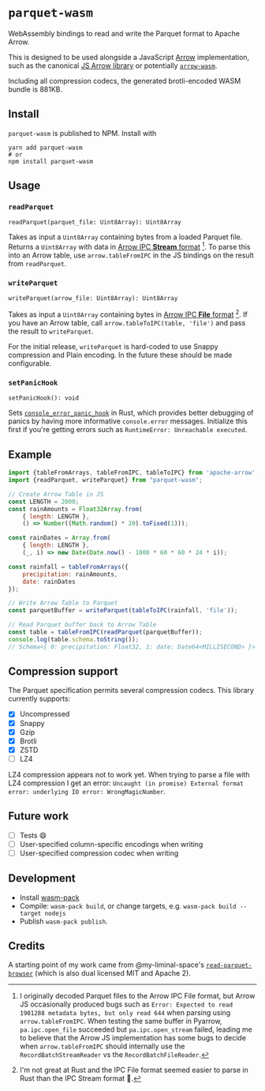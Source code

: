 # `parquet-wasm`

WebAssembly bindings to read and write the Parquet format to Apache Arrow.

This is designed to be used alongside a JavaScript [Arrow](https://arrow.apache.org/) implementation, such as the canonical [JS Arrow library](https://arrow.apache.org/docs/js/) or potentially [`arrow-wasm`](https://github.com/domoritz/arrow-wasm).

Including all compression codecs, the generated brotli-encoded WASM bundle is 881KB.

## Install

`parquet-wasm` is published to NPM. Install with

```
yarn add parquet-wasm
# or
npm install parquet-wasm
```

## Usage

### `readParquet`

`readParquet(parquet_file: Uint8Array): Uint8Array`

Takes as input a `Uint8Array` containing bytes from a loaded Parquet file. Returns a `Uint8Array` with data in [Arrow IPC **Stream** format](https://arrow.apache.org/docs/format/Columnar.html#ipc-streaming-format) [^0]. To parse this into an Arrow table, use `arrow.tableFromIPC` in the JS bindings on the result from `readParquet`.

[^0]: I originally decoded Parquet files to the Arrow IPC File format, but Arrow JS occasionally produced bugs such as `Error: Expected to read 1901288 metadata bytes, but only read 644` when parsing using `arrow.tableFromIPC`. When testing the same buffer in Pyarrow, `pa.ipc.open_file` succeeded but `pa.ipc.open_stream` failed, leading me to believe that the Arrow JS implementation has some bugs to decide when `arrow.tableFromIPC` should internally use the `RecordBatchStreamReader` vs the `RecordBatchFileReader`.

### `writeParquet`

`writeParquet(arrow_file: Uint8Array): Uint8Array`

Takes as input a `Uint8Array` containing bytes in [Arrow IPC **File** format](https://arrow.apache.org/docs/format/Columnar.html#ipc-file-format) [^1]. If you have an Arrow table, call `arrow.tableToIPC(table, 'file')` and pass the result to `writeParquet`.

[^1]: I'm not great at Rust and the IPC File format seemed easier to parse in Rust than the IPC Stream format :slightly_smiling_face:.

For the initial release, `writeParquet` is hard-coded to use Snappy compression and Plain encoding. In the future these should be made configurable.

### `setPanicHook`

`setPanicHook(): void`

Sets [`console_error_panic_hook`](https://github.com/rustwasm/console_error_panic_hook) in Rust, which provides better debugging of panics by having more informative `console.error` messages. Initialize this first if you're getting errors such as `RuntimeError: Unreachable executed`.

## Example

```js
import {tableFromArrays, tableFromIPC, tableToIPC} from 'apache-arrow';
import {readParquet, writeParquet} from "parquet-wasm";

// Create Arrow Table in JS
const LENGTH = 2000;
const rainAmounts = Float32Array.from(
    { length: LENGTH },
    () => Number((Math.random() * 20).toFixed(1)));

const rainDates = Array.from(
    { length: LENGTH },
    (_, i) => new Date(Date.now() - 1000 * 60 * 60 * 24 * i));

const rainfall = tableFromArrays({
    precipitation: rainAmounts,
    date: rainDates
});

// Write Arrow Table to Parquet
const parquetBuffer = writeParquet(tableToIPC(rainfall, 'file'));

// Read Parquet buffer back to Arrow Table
const table = tableFromIPC(readParquet(parquetBuffer));
console.log(table.schema.toString());
// Schema<{ 0: precipitation: Float32, 1: date: Date64<MILLISECOND> }>
```

## Compression support

The Parquet specification permits several compression codecs. This library currently supports:

- [x] Uncompressed
- [x] Snappy
- [x] Gzip
- [x] Brotli
- [x] ZSTD
- [ ] LZ4

LZ4 compression appears not to work yet. When trying to parse a file with LZ4 compression I get an error: `Uncaught (in promise) External format error: underlying IO error: WrongMagicNumber`.

## Future work

- [ ] Tests :smile:
- [ ] User-specified column-specific encodings when writing
- [ ] User-specified compression codec when writing

## Development

- Install [wasm-pack](https://rustwasm.github.io/wasm-pack/)
- Compile: `wasm-pack build`, or change targets, e.g. `wasm-pack build --target nodejs`
- Publish `wasm-pack publish`.

## Credits

A starting point of my work came from @my-liminal-space's [`read-parquet-browser`](https://github.com/my-liminal-space/read-parquet-browser) (which is also dual licensed MIT and Apache 2).
